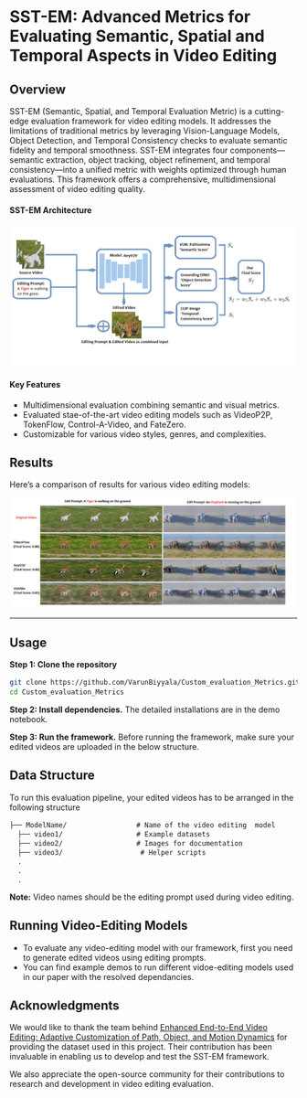 # SST-EM: Advanced Metrics for Evaluating Semantic, Spatial and Temporal Aspects in Video Editing

## Overview

SST-EM (Semantic, Spatial, and Temporal Evaluation Metric) is a cutting-edge evaluation framework for video editing models. 
It addresses the limitations of traditional metrics by leveraging Vision-Language Models, Object Detection, and Temporal Consistency checks to evaluate semantic fidelity and temporal smoothness. 
SST-EM integrates four components—semantic extraction, object tracking, object refinement, and temporal consistency—into a unified metric with weights optimized through human evaluations. This framework offers a comprehensive, multidimensional assessment of video editing quality.
#### SST-EM Architecture
<p align="center">
  <img src="Evaluation Pipeline.png" alt="SST-EM Framework Architecture" width="700">
</p>  

#### Key Features
- Multidimensional evaluation combining semantic and visual metrics.
- Evaluated stae-of-the-art video editing models such as VideoP2P, TokenFlow, Control-A-Video, and FateZero.
- Customizable for various video styles, genres, and complexities.

## Results

Here’s a comparison of results for various video editing models:  

<p align="center">
  <img src="Edited_Results_Comparison.png" alt="Edited Results Comparison" width="700">
</p>  

---
## Usage
**Step 1: Clone the repository**
```bash
git clone https://github.com/VarunBiyyala/Custom_evaluation_Metrics.git
cd Custom_evaluation_Metrics
```
**Step 2: Install dependencies.**
The detailed installations are in the demo notebook.

**Step 3: Run the framework.**
Before running the framework, make sure your edited videos are uploaded in the below structure.

## Data Structure

To run this evaluation pipeline, your edited videos has to be arranged in the following structure
```plaintext
├── ModelName/                 # Name of the video editing  model
  ├── video1/                  # Example datasets
  ├── video2/                  # Images for documentation
  ├── video3/                   # Helper scripts
  .
  .
  .
```
**Note:** Video names should be the editing prompt used during video editing.

## Running Video-Editing Models
- To evaluate any video-editing model with our framework, first you need to generate edited videos using editing prompts.
- You can find example demos to run different vidoe-editing models used in our paper with the resolved dependancies.

## Acknowledgments

We would like to thank the team behind [Enhanced End-to-End Video Editing: Adaptive Customization of Path, Object, and Motion Dynamics](https://www.researchgate.net/publication/381136979_End-to-End_Video_Editing) for providing the dataset used in this project. Their contribution has been invaluable in enabling us to develop and test the SST-EM framework.  

We also appreciate the open-source community for their contributions to research and development in video editing evaluation.



